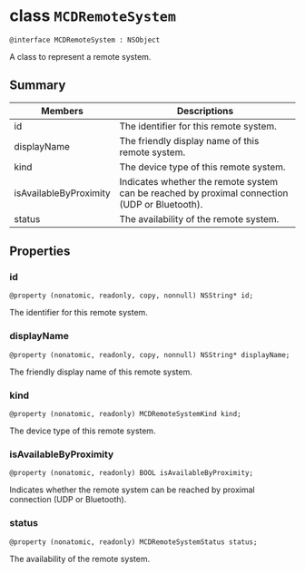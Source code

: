 # class `MCDRemoteSystem` 

```
@interface MCDRemoteSystem : NSObject
```  

A class to represent a remote system.

## Summary

 Members                        | Descriptions                                
--------------------------------|---------------------------------------------
id | The identifier for this remote system.
displayName | The friendly display name of this remote system.
kind | The device type of this remote system.
isAvailableByProximity | Indicates whether the remote system can be reached by proximal connection (UDP or Bluetooth).
status | The availability of the remote system.

## Properties

### id
`@property (nonatomic, readonly, copy, nonnull) NSString* id;`

The identifier for this remote system.

### displayName
`@property (nonatomic, readonly, copy, nonnull) NSString* displayName;`

The friendly display name of this remote system.

### kind
`@property (nonatomic, readonly) MCDRemoteSystemKind kind;`

The device type of this remote system.

### isAvailableByProximity
`@property (nonatomic, readonly) BOOL isAvailableByProximity;`

Indicates whether the remote system can be reached by proximal connection (UDP or Bluetooth).

### status
`@property (nonatomic, readonly) MCDRemoteSystemStatus status;`

The availability of the remote system.